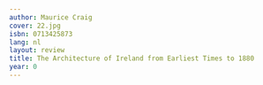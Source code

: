 ```yaml
---
author: Maurice Craig
cover: 22.jpg
isbn: 0713425873
lang: nl
layout: review
title: The Architecture of Ireland from Earliest Times to 1880
year: 0
---
```


